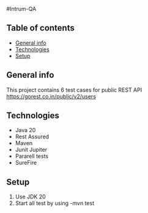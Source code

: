 #Intrum-QA
## Table of contents
* [General info](#general-info)
* [Technologies](#technologies)
* [Setup](#setup)

## General info
This project contains 6 test cases for public REST API https://gorest.co.in/public/v2/users

## Technologies
* Java 20
* Rest Assured
* Maven
* Junit Jupiter
* Pararell tests
* SureFire

## Setup

1. Use JDK 20
2. Start all test by using -mvn test 
